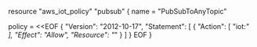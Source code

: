 resource "aws_iot_policy" "pubsub" {
  name = "PubSubToAnyTopic"

  policy = <<EOF
{
  "Version": "2012-10-17",
  "Statement": [
    {
      "Action": [
        "iot:*"
      ],
      "Effect": "Allow",
      "Resource": "*"
    }
  ]
}
EOF
}
